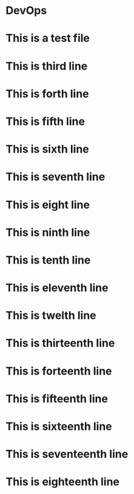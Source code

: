 # DevOps
# This is a test file
# This is third line
# This is forth line
# This is fifth line
# This is sixth line
# This is seventh line
# This is eight line
# This is ninth line
# This is tenth line
# This is eleventh line
# This is twelth line
# This is thirteenth line
# This is forteenth line
# This is fifteenth line
# This is sixteenth line
# This is seventeenth line
# This is eighteenth line
